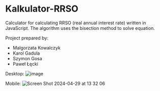 # Kalkulator-RRSO
Calculator for calculating RRSO (real annual interest rate) written in JavaScript. The algorithm uses the bisection method to solve equation.

Project prepared by:
 <ul>
  <li>Malgorzata Kowalczyk</li>
  <li>Karol Gadula </li>
  <li>Szymon Gosa</li>
  <li>Paweł Łęcki</li>
</ul> 

Desktop:
![image](https://github.com/Carlos2895/Kalkulator-RRSO/assets/72406032/0de7bc7d-e664-49bb-990a-8adf0226507d)

Mobile:
![Screen Shot 2024-04-29 at 13 32 06](https://github.com/Carlos2895/Kalkulator-RRSO/assets/72406032/d63c2abd-73e6-4f45-b629-c961af797856)

